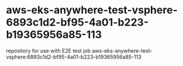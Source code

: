 # aws-eks-anywhere-test-vsphere-6893c1d2-bf95-4a01-b223-b19365956a85-113
repository for use with E2E test job aws-eks-anywhere-test-vsphere:6893c1d2-bf95-4a01-b223-b19365956a85-113
